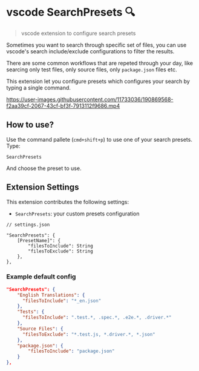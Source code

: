 # vscode SearchPresets 🔍
> vscode extension to configure search presets

Sometimes you want to search through specific set of files, you can use vscode's search include/exclude configurations to filter the results.

There are some common workflows that are repeted through your day, like searcing only test files, only source files, only `package.json` files etc.

This extension let you configure presets which configures your search by typing a single command.

https://user-images.githubusercontent.com/11733036/190869568-f2aa39cf-2067-43cf-bf3f-7913112f9686.mp4

## How to use?

Use the command pallete (`cmd+shift+p`) to use one of your search presets. Type:
```
SearchPresets
```

And choose the preset to use.
## Extension Settings

This extension contributes the following settings:
* `SearchPresets`: your custom presets configuration
```
// settings.json

"SearchPresets": {
    [PresetName]": {
        "filesToInclude": String
        "filesToExclude": String
    },
}, 
```


### Example default config

```json
"SearchPresets": {
    "English Translations": {
      "filesToInclude": "*_en.json"
    },
    "Tests": {
      "filesToInclude": ".test.*, .spec.*, .e2e.*, .driver.*"
    },
    "Source Files": {
      "filesToExclude": "*.test.js, *.driver.*, *.json"
    },
    "package.json": {
        "filesToInclude": "package.json"
    }
}, 
```
